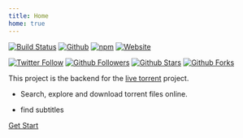 ```yaml
---
title: Home
home: true
---
```


[![Build Status](https://travis-ci.org/Davenchy/live-torrent-backend.svg?branch=master)](https://travis-ci.org/Davenchy/live-torrent-backend)
[![Github](https://img.shields.io/github/license/Davenchy/live-torrent-backend)](https://github.com/Davenchy/live-torrent-backend)
[![npm](https://img.shields.io/npm/v/live-torrent-backend?color=red)](https://npmjs.com/package/live-torrent-backend)
[![Website](https://img.shields.io/website?down_color=red&down_message=offline&up_color=green&up_message=online&url=https%3A%2F%2Flive-torrent-server.herokuapp.com)](https://live-torrent-server.herokuapp.com)

[![Twitter Follow](https://img.shields.io/twitter/follow/fadi_davenchy?style=social)](https://twitter.com/fadi_davenchy?ref_src=twsrc%5Etfw)
[![Github Followers](https://img.shields.io/github/followers/Davenchy?label=Follow%20Davenchy&style=social)](https://github.com/Davenchy)
[![Github Stars](https://img.shields.io/github/stars/Davenchy/live-torrent-backend?style=social)](https://github.com/Davenchy/live-torrent-backend)
[![Github Forks](https://img.shields.io/github/forks/Davenchy/live-torrent-backend?style=social)](https://github.com/Davenchy/live-torrent-backend)

This project is the backend for the [live torrent](https://github.com/Davenchy/live-torrent) project.

- Search, explore and download torrent files online.

- find subtitles

[Get Start](/guide)
